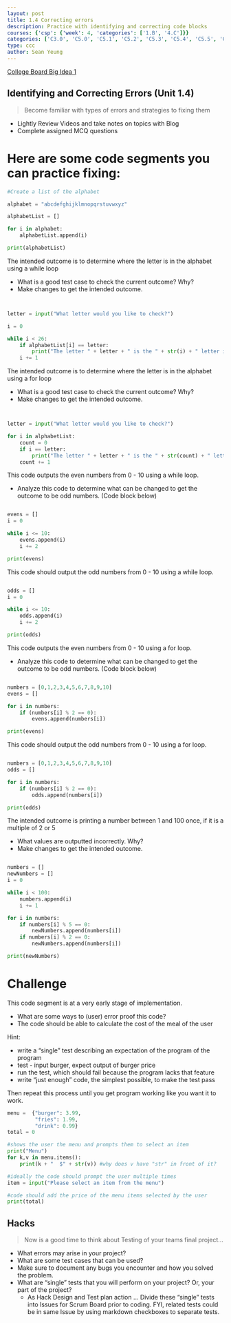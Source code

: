 ```yaml
---
layout: post
title: 1.4 Correcting errors
description: Practice with identifying and correcting code blocks
courses: {'csp': {'week': 4, 'categories': ['1.B', '4.C']}}
categories: ['C3.0', 'C5.0', 'C5.1', 'C5.2', 'C5.3', 'C5.4', 'C5.5', 'C5.6']
type: ccc
author: Sean Yeung
---
```


[College Board Big Idea 1](https://apclassroom.collegeboard.org/103/home?unit=1)

## Identifying and Correcting Errors (Unit 1.4)
> Become familiar with types of errors and strategies to fixing them
- Lightly Review Videos and take notes on topics with Blog
- Complete assigned MCQ questions

# Here are some code segments you can practice fixing:


```python
#Create a list of the alphabet

alphabet = "abcdefghijklmnopqrstuvwxyz"

alphabetList = []

for i in alphabet:
    alphabetList.append(i)

print(alphabetList)
```

The intended outcome is to determine where the letter is in the alphabet using a while loop
- What is a good test case to check the current outcome? Why?
- Make changes to get the intended outcome.


```python


letter = input("What letter would you like to check?")

i = 0

while i < 26:
    if alphabetList[i] == letter:
        print("The letter " + letter + " is the " + str(i) + " letter in the alphabet")
    i += 1


```

The intended outcome is to determine where the letter is in the alphabet using a for loop
- What is a good test case to check the current outcome? Why?
- Make changes to get the intended outcome.


```python


letter = input("What letter would you like to check?")

for i in alphabetList:
    count = 0
    if i == letter:
        print("The letter " + letter + " is the " + str(count) + " letter in the alphabet")
    count += 1


```

This code outputs the even numbers from 0 - 10 using a while loop.
- Analyze this code to determine what can be changed to get the outcome to be odd numbers. (Code block below)



```python

evens = []
i = 0

while i <= 10:
    evens.append(i)
    i += 2

print(evens)    


```

This code should output the odd numbers from 0 - 10 using a while loop.


```python

odds = []
i = 0

while i <= 10:
    odds.append(i)
    i += 2

print(odds)
```

This code outputs the even numbers from 0 - 10 using a for loop.
- Analyze this code to determine what can be changed to get the outcome to be odd numbers. (Code block below)


```python

numbers = [0,1,2,3,4,5,6,7,8,9,10]
evens = []

for i in numbers:
    if (numbers[i] % 2 == 0):
        evens.append(numbers[i])

print(evens)


```

This code should output the odd numbers from 0 - 10 using a for loop.


```python

numbers = [0,1,2,3,4,5,6,7,8,9,10]
odds = []

for i in numbers:
    if (numbers[i] % 2 == 0):
        odds.append(numbers[i])

print(odds)
```

The intended outcome is printing a number between 1 and 100 once, if it is a multiple of 2 or 5 
- What values are outputted incorrectly. Why?
- Make changes to get the intended outcome.


```python

numbers = []
newNumbers = []
i = 0

while i < 100:
    numbers.append(i)
    i += 1

for i in numbers:
    if numbers[i] % 5 == 0:
        newNumbers.append(numbers[i])
    if numbers[i] % 2 == 0:
        newNumbers.append(numbers[i])

print(newNumbers) 


```

# Challenge

This code segment is at a very early stage of implementation.
- What are some ways to (user) error proof this code?
- The code should be able to calculate the cost of the meal of the user

Hint:
- write a “single” test describing an expectation of the program of the program
- test - input burger, expect output of burger price
- run the test, which should fail because the program lacks that feature
- write “just enough” code, the simplest possible, to make the test pass

Then repeat this process until you get program working like you want it to work.


```python
menu =  {"burger": 3.99,
         "fries": 1.99,
         "drink": 0.99}
total = 0

#shows the user the menu and prompts them to select an item
print("Menu")
for k,v in menu.items():
    print(k + "  $" + str(v)) #why does v have "str" in front of it?

#ideally the code should prompt the user multiple times
item = input("Please select an item from the menu")

#code should add the price of the menu items selected by the user 
print(total)
```

## Hacks
> Now is a good time to think about Testing of your teams final project...
- What errors may arise in your project?
- What are some test cases that can be used?
- Make sure to document any bugs you encounter and how you solved the problem.
- What are “single” tests that you will perform on your project? Or, your part of the project?
    * As Hack Design and Test plan action … Divide these “single” tests into Issues for Scrum Board prior to coding. FYI, related tests could be in same Issue by using markdown checkboxes to separate tests.
